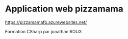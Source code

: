 # Application web pizzamama
https://pizzamamafb.azurewebsites.net/

Formation CSharp par jonathan ROUX
